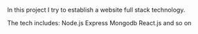 In this project I try to establish a website full stack technology.

The tech includes:
 Node.js Express Mongodb React.js and so on
